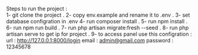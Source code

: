 Steps to run the project : </br>
1- git clone the project .
2- copy env.example and rename it to .env .
3- set database configration in .env
4- run composer install .
5- run npm install .
6- run npm run build .
7- run php artisan migrate:fresh --seed .
8- run php artisan serve to get ip for project .
9- to access panel use this configration :
    url : http://127.0.0.1:8000/login
    email : admin@gmail.com
    password : 12345678
